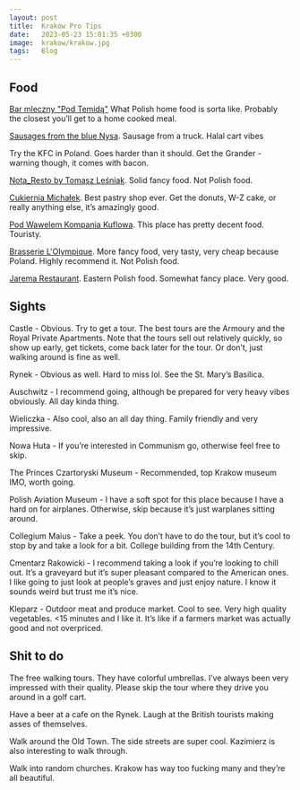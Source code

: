 ```yaml
---
layout: post
title:  Krakow Pro Tips
date:   2023-05-23 15:01:35 +0300
image:  krakow/krakow.jpg
tags:   Blog
---
```


## Food

[Bar mleczny "Pod Temidą"](https://goo.gl/maps/3JgsXuXmUoo97vX3A) What Polish home food is sorta like. Probably the closest you’ll get to a home cooked meal.

[Sausages from the blue Nysa](https://goo.gl/maps/ZToD3KjikgKn9Di4A). Sausage from a truck. Halal cart vibes

Try the KFC in Poland. Goes harder than it should. Get the Grander - warning though, it comes with bacon.

[Nota_Resto by Tomasz Leśniak](https://goo.gl/maps/vJxd3M81Q133YSBh7). Solid fancy food. Not Polish food. 

[Cukiernia Michałek](https://goo.gl/maps/YGD1hvuVtCeDvMhw8). Best pastry shop ever. Get the donuts, W-Z cake, or really anything else, it’s amazingly good.

[Pod Wawelem Kompania Kuflowa](https://goo.gl/maps/UKZLdHAMZk8gnXP28). This place has pretty decent food. Touristy.

[Brasserie L'Olympique](https://goo.gl/maps/cJ2FCBgHCZZGoUeR6). More fancy food, very tasty, very cheap because Poland. Highly recommend it. Not Polish food.

[Jarema Restaurant](https://goo.gl/maps/4eDBYYWFuwymVii98). Eastern Polish food. Somewhat fancy place. Very good. 

## Sights

Castle - Obvious. Try to get a tour. The best tours are the Armoury and the Royal Private Apartments. Note that the tours sell out relatively quickly, so show up early, get tickets, come back later for the tour. Or don’t, just walking around is fine as well. 

Rynek - Obvious as well. Hard to miss lol. See the St. Mary’s Basilica.

Auschwitz - I recommend going, although be prepared for very heavy vibes obviously. All day kinda thing.

Wieliczka - Also cool, also an all day thing. Family friendly and very impressive. 

Nowa Huta - If you’re interested in Communism go, otherwise feel free to skip. 

The Princes Czartoryski Museum - Recommended, top Krakow museum IMO, worth going.

Polish Aviation Museum - I have a soft spot for this place because I have a hard on for airplanes. Otherwise, skip because it’s just warplanes sitting around.

Collegium Maius - Take a peek. You don’t have to do the tour, but it’s cool to stop by and take a look for a bit. College building from the 14th Century.

Cmentarz Rakowicki - I recommend taking a look if you’re looking to chill out. It’s a graveyard but it’s super pleasant compared to the American ones. I like going to just look at people’s graves and just enjoy nature. I know it sounds weird but trust me it’s nice. 

Kleparz - Outdoor meat and produce market. Cool to see. Very high quality vegetables. <15 minutes and I like it. It’s like if a farmers market was actually good and not overpriced. 

## Shit to do

The free walking tours. They have colorful umbrellas. I’ve always been very impressed with their quality. Please skip the tour where they drive you around in a golf cart. 

Have a beer at a cafe on the Rynek. Laugh at the British tourists making asses of themselves.

Walk around the Old Town. The side streets are super cool. Kazimierz is also interesting to walk through.

Walk into random churches. Krakow has way too fucking many and they’re all beautiful.


